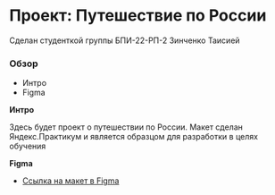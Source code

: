 # Проект: Путешествие по России
Сделан студенткой группы БПИ-22-РП-2 Зинченко Таисией

### Обзор
* Интро
* Figma

**Интро**

Здесь будет проект о путешествии по России.
Макет сделан Яндекс.Практикум и является образцом для разработки в целях обучения 

**Figma**

* [Ссылка на макет в Figma](https://www.figma.com/file/5S2WSbEFL6awjVWJ0NWL8Q/Sprint-3_-Russia-_-desktop-mobile?node-id=28503%3A0)
